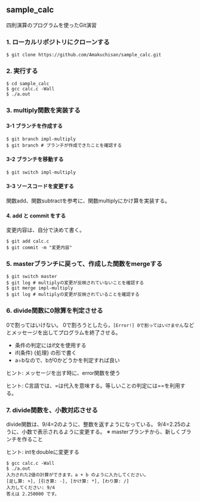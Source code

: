 ## sample_calc

四則演算のプログラムを使ったGit演習

### 1. ローカルリポジトリにクローンする

```
$ git clone https://github.com/Amakuchisan/sample_calc.git
```

### 2. 実行する

```
$ cd sample_calc
$ gcc calc.c -Wall
$ ./a.out
```

### 3. multiply関数を実装する

#### 3-1 ブランチを作成する

```
$ git branch impl-multiply
$ git branch # ブランチが作成できたことを確認する
```

#### 3-2 ブランチを移動する

```
$ git switch impl-multiply
```

#### 3-3 ソースコードを変更する

関数add、関数subtractを参考に、関数multiplyにかけ算を実装する。

#### 4. add と commit をする

変更内容は、自分で決めて書く。

```
$ git add calc.c
$ git commit -m "変更内容"
```

### 5. masterブランチに戻って、作成した関数をmergeする

```
$ git switch master
$ git log # multiplyの変更が反映されていないことを確認する
$ git merge impl-multiply
$ git log # multiplyの変更が反映されていることを確認する
```

### 6. divide関数に0除算を判定させる

0で割ってはいけない。
0で割ろうとしたら，`[Error!] 0で割ってはいけません`などとメッセージを出してプログラムを終了させる。

- 条件の判定にはif文を使用する
- if(条件) {処理} の形で書く
- a÷bなので、bが0かどうかを判定すれば良い

ヒント: メッセージを出す時に、error関数を使う

ヒント: C言語では、=は代入を意味する。等しいことの判定には==を利用する。

### 7. divide関数を、小数対応させる

divide関数は、9/4=2のように、整数を返すようになっている。
9/4=2.25のように、小数で表示されるように変更する。
※ masterブランチから、新しくブランチを作ること

ヒント: intをdoubleに変更する

```
$ gcc calc.c -Wall
$ ./a.out
入力された2値の計算ができます。a + b のように入力してください。
[足し算: +], [引き算: -], [かけ算: *], [わり算: /]
入力してください: 9/4
答えは 2.250000 です。
```
